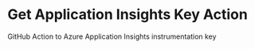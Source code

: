 # Get Application Insights Key Action

GitHub Action to Azure Application Insights instrumentation key

